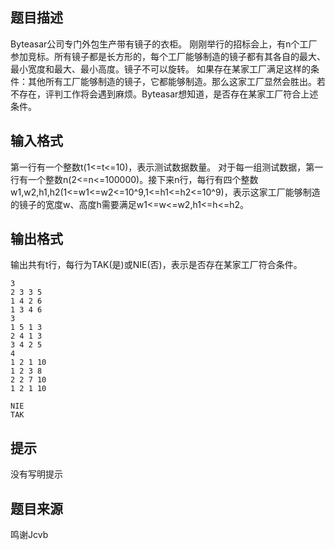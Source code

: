 


## 题目描述
Byteasar公司专门外包生产带有镜子的衣柜。
刚刚举行的招标会上，有n个工厂参加竞标。所有镜子都是长方形的，每个工厂能够制造的镜子都有其各自的最大、最小宽度和最大、最小高度。镜子不可以旋转。
如果存在某家工厂满足这样的条件：其他所有工厂能够制造的镜子，它都能够制造。那么这家工厂显然会胜出。若不存在，评判工作将会遇到麻烦。Byteasar想知道，是否存在某家工厂符合上述条件。
## 输入格式
第一行有一个整数t(1<=t<=10)，表示测试数据数量。
对于每一组测试数据，第一行有一个整数n(2<=n<=100000)。接下来n行，每行有四个整数w1,w2,h1,h2(1<=w1<=w2<=10^9,1<=h1<=h2<=10^9)，表示这家工厂能够制造的镜子的宽度w、高度h需要满足w1<=w<=w2,h1<=h<=h2。
## 输出格式
输出共有t行，每行为TAK(是)或NIE(否)，表示是否存在某家工厂符合条件。

```input13
3
2 3 3 5
1 4 2 6
1 3 4 6
3
1 5 1 3
2 4 1 3
3 4 2 5
4
1 2 1 10
1 2 3 8
2 2 7 10
1 2 1 10

```

```output1TAK
NIE
TAK
```

## 提示
没有写明提示
## 题目来源
鸣谢Jcvb



